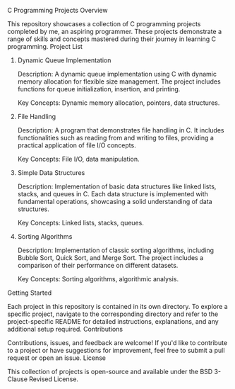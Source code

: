 C Programming Projects
Overview

This repository showcases a collection of C programming projects completed by me, an aspiring programmer. These projects demonstrate a range of skills and concepts mastered during their journey in learning C programming.
Project List
1. Dynamic Queue Implementation

    Description: A dynamic queue implementation using C with dynamic memory allocation for flexible size management. The project includes functions for queue initialization, insertion, and printing.

    Key Concepts: Dynamic memory allocation, pointers, data structures.

2. File Handling

    Description: A program that demonstrates file handling in C. It includes functionalities such as reading from and writing to files, providing a practical application of file I/O concepts.

    Key Concepts: File I/O, data manipulation.

3. Simple Data Structures

    Description: Implementation of basic data structures like linked lists, stacks, and queues in C. Each data structure is implemented with fundamental operations, showcasing a solid understanding of data structures.

    Key Concepts: Linked lists, stacks, queues.

4. Sorting Algorithms

    Description: Implementation of classic sorting algorithms, including Bubble Sort, Quick Sort, and Merge Sort. The project includes a comparison of their performance on different datasets.

    Key Concepts: Sorting algorithms, algorithmic analysis.

Getting Started

Each project in this repository is contained in its own directory. To explore a specific project, navigate to the corresponding directory and refer to the project-specific README for detailed instructions, explanations, and any additional setup required.
Contributions

Contributions, issues, and feedback are welcome! If you'd like to contribute to a project or have suggestions for improvement, feel free to submit a pull request or open an issue.
License

This collection of projects is open-source and available under the BSD 3-Clause Revised License.

